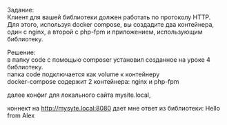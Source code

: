 Задание:  
Клиент для вашей библиотеки должен работать по протоколу HTTP.  
Для этого, используя docker compose, вы создадите два контейнера, один с nginx, а второй с php-fpm и приложением, использующим библиотеку.

Решение:  
в папку code с помощью composer установил созданное на уроке 4 библиотеку.  
папка code  подключается как volume к контейнеру  
docker-compose содержит 2 контейнера: nginx и php-fpm

далее конфиг для локального сайта mysite.local,

коннект на http://mysyte.local:8080 дает мне ответ из библиотеки:
Hello from Alex
